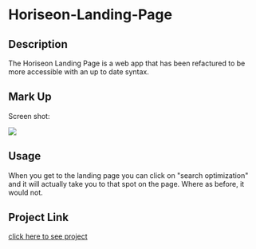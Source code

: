 # Horiseon-Landing-Page

## Description

The Horiseon Landing Page is a web app that has been refactured to be more accessible with an up to date syntax.

## Mark Up

Screen shot:

![](./Screenshot.png)

## Usage

When you get to the landing page you can click on "search optimization" and it will actually take you to that spot on the page. Where as before, it would not. 

## Project Link

[click here to see project](https://skylardorn.github.io/Horiseon-Landing-Page/)

